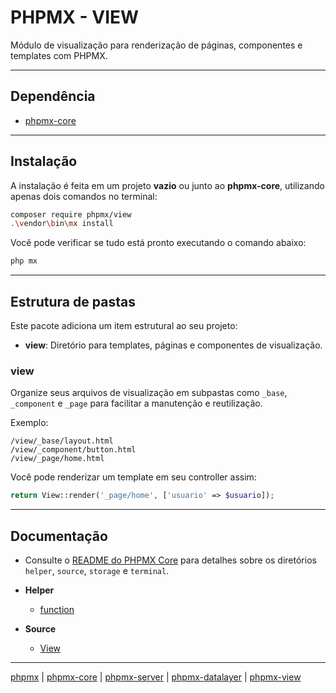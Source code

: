 # PHPMX - VIEW

Módulo de visualização para renderização de páginas, componentes e templates com PHPMX.

---

## Dependência

- [phpmx-core](https://github.com/php-mx/phpmx-core)

---

## Instalação

A instalação é feita em um projeto **vazio** ou junto ao **phpmx-core**, utilizando apenas dois comandos no terminal:

```bash
composer require phpmx/view
.\vendor\bin\mx install
```

Você pode verificar se tudo está pronto executando o comando abaixo:

```bash
php mx
```

---

## Estrutura de pastas

Este pacote adiciona um item estrutural ao seu projeto:

- **view**: Diretório para templates, páginas e componentes de visualização.

### view

Organize seus arquivos de visualização em subpastas como `_base`, `_component` e `_page` para facilitar a manutenção e reutilização.

Exemplo:

```text
/view/_base/layout.html
/view/_component/button.html
/view/_page/home.html
```

Você pode renderizar um template em seu controller assim:

```php
return View::render('_page/home', ['usuario' => $usuario]);
```

---

## Documentação

- Consulte o [README do PHPMX Core](../phpmx-core/README.md) para detalhes sobre os diretórios `helper`, `source`, `storage` e `terminal`.

- **Helper**

  - [function](./.doc/helper/function.md)

- **Source**
  - [View](./.doc/source/View.md)

---

[phpmx](https://github.com/php-mx) | [phpmx-core](https://github.com/php-mx/phpmx-core) | [phpmx-server](https://github.com/php-mx/phpmx-server) | [phpmx-datalayer](https://github.com/php-mx/phpmx-datalayer) | [phpmx-view](https://github.com/php-mx/phpmx-view)

